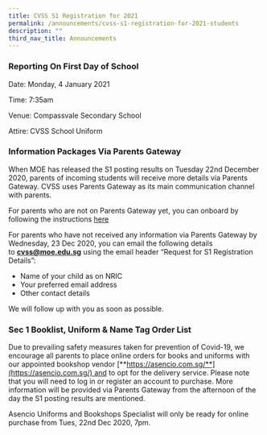 ```yaml
---
title: CVSS S1 Registration for 2021
permalink: /announcements/cvss-s1-registration-for-2021-students
description: ""
third_nav_title: Announcements
---
```


### Reporting On First Day of School 

Date: Monday, 4 January 2021  

Time: 7:35am

Venue: Compassvale Secondary School

Attire: CVSS School Uniform

### Information Packages Via Parents Gateway

When MOE has released the S1 posting results on Tuesday 22nd December 2020, parents of incoming students will receive more details via Parents Gateway. CVSS uses Parents Gateway as its main communication channel with parents.

  

For parents who are not on Parents Gateway yet, you can onboard by following the instructions [here](/files/2021%20Parents%20Gateway%20Letter%20for%20Parents.pdf)

For parents who have not received any information via Parents Gateway by Wednesday, 23 Dec 2020, you can email the following details to [**cvss@moe.edu.sg**](mailto:cvss@moe.edu.sg) using the email header “Request for S1 Registration Details”:

- Name of your child as on NRIC
- Your preferred email address
-  Other contact details

We will follow up with you as soon as possible.

### Sec 1 Booklist, Uniform & Name Tag Order List

Due to prevailing safety measures taken for prevention of Covid-19, we encourage all parents to place online orders for books and uniforms with our appointed bookshop vendor [**https://asencio.com.sg/**](https://asencio.com.sg/) and to opt for the delivery service. Please note that you will need to log in or register an account to purchase. More information will be provided via Parents Gateway from the afternoon of the day the S1 posting results are mentioned.

  

Asencio Uniforms and Bookshops Specialist will only be ready for online purchase from Tues, 22nd Dec 2020, 7pm.